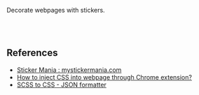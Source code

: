 Decorate webpages with stickers.

<br>
<br>


## References

- [Sticker Mania : mystickermania.com](https://mystickermania.com/)
- [How to inject CSS into webpage through Chrome extension?](https://stackoverflow.com/a/9862207/1413259)
- [SCSS to CSS - JSON formatter](https://jsonformatter.org/scss-to-css)
